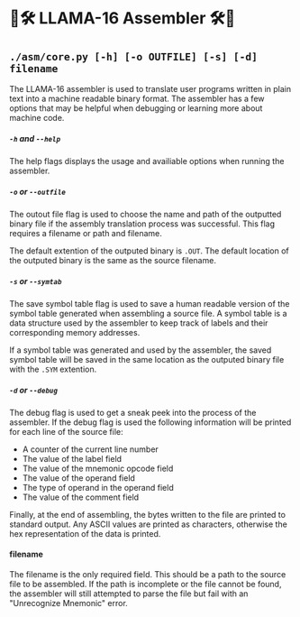 # 🦙🛠️ LLAMA-16 Assembler 🛠️🦙

## `./asm/core.py [-h] [-o OUTFILE] [-s] [-d] filename`

The LLAMA-16 assembler is used to translate user programs written in plain text into a machine readable binary format. The assembler has a few options that may be helpful when debugging or learning more about machine code.

##### `-h` and `--help`
The help flags displays the usage and availiable options when running the assembler.

##### `-o` or `--outfile`
The outout file flag is used to choose the name and path of the outputted binary file if the assembly translation process was successful. This flag requires a filename or path and filename.

The default extention of the outputed binary is `.OUT`. The default location of the outputed binary is the same as the source filename.

##### `-s` or `--symtab`
The save symbol table flag is used to save a human readable version of the symbol table generated when assembling a source file. A symbol table is a data structure used by the assembler to keep track of labels and their corresponding memory addresses.

If a symbol table was generated and used by the assembler, the saved symbol table will be saved in the same location as the outputed binary file with the `.SYM` extention.

##### `-d` or `--debug`
The debug flag is used to get a sneak peek into the process of the assembler. If the debug flag is used the following information will be printed for each line of the source file:
* A counter of the current line number
* The value of the label field
* The value of the mnemonic opcode field
* The value of the operand field
* The type of operand in the operand field
* The value of the comment field

Finally, at the end of assembling, the bytes written to the file are printed to standard output. Any ASCII values are printed as characters, otherwise the hex representation of the data is printed.

#### filename
The filename is the only required field. This should be a path to the source file to be assembled. If the path is incomplete or the file cannot be found, the assembler will still attempted to parse the file but fail with an "Unrecognize Mnemonic" error.

